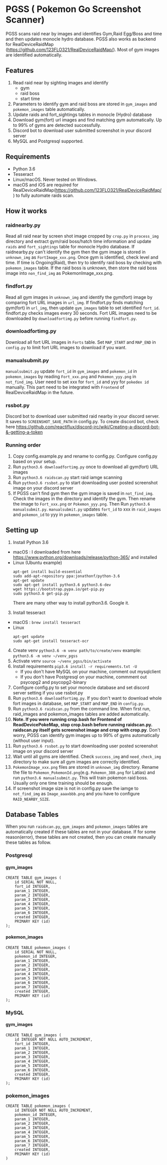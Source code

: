 # PGSS ( Pokemon Go Screenshot Scanner) 
PGSS scans raid near by images and identifies Gym,Raid Egg/Boss and time and then updates monocle hydro database. PGSS also works as backend for RealDeviceRaidMap (<https://github.com/123FLO321/RealDeviceRaidMap/>). Most of gym images are identified automatically.

## Features
1. Read raid near by sighting images and identify
	* gym 
	* raid boss
	* start time
2. Parameters to identify gym and raid boss are stored in `gym_images` and `pokemon_images` table automatically.
3. Update raids and fort_sightings tables in monocle (Hydro) database
4. Download gym(fort) url images and find matching gym automatically. Up to 99% of gyms are detected successfully.
5. Discord bot to download user submitted screenshot in your discord server 
6. MySQL and Postgresql supported.

## Requirements
* Python 3.6
* Tesseract
* Linux/macOS. Never tested on Windows.
* macOS and iOS are required for RealDeviceRaidMap(<https://github.com/123FLO321/RealDeviceRaidMap/>) to fully automate raids scan. 

## How it works
### raidnearby.py
Read all raid near by screen shot image cropped by `crop.py` in `process_img` directory and extract gym/raid boss/hatch time information and update `raids` and `fort_sightings` table for monocle Hydro database. If raidnearby.py can't identify the gym then the gym image is stored in `unknown_img` as `FortImage_xxx.png`. Once gym is identified, check level and time. If time is Ongoing(Raid), then try to identify raid boss by checking with `pokemon_images` table. If the raid boss is unknown, then store the raid boss image into `non_find_img` as PokemonImage_xxx.png.

### findfort.py
Read all gym images in `unknown_img` and identify the gym(fort) image by comparing fort URL images in `url_img`. If findfort.py finds matching gym(fort) in `url_img`, then update `gym_images` table to set identified `fort_id`. findfort.py checks images every 30 seconds. Fort URL images need to be downloaded by `downloadfortimg.py` before running `findfort.py`.

### downloadfortimg.py
Download all fort URL images in `Forts` table. Set `MAP_START` and `MAP_END` in `config.py` to limit fort URL images to download if you want.

### manualsubmit.py
`manualsubmit.py` update `fort_id` in `gym_images` and `pokemon_id` in `pokemon_images` by reading `Fort_xxx.png` and `Pokemon_yyy.png` in `not_find_img`. User need to set xxx for `fort_id` and yyy for `pokedex id` manually. This part need to be integrated with `Frontend` of RealDeviceRaidMap in the future.

### rssbot.py
Discord bot to download user submitted raid nearby in your discord server. It saves to `SCREENSHOT_SAVE_PATH` in config.py. To create discord bot, check here <https://github.com/reactiflux/discord-irc/wiki/Creating-a-discord-bot-&-getting-a-token>

### Running order
1. Copy config.example.py and rename to config.py. Configure config.py based on your setup.
2. Run `python3.6 downloadfortimg.py` once to download all gym(fort) URL images
3. Run `python3.6 raidscan.py` start raid iamge scanning
4. Run `python3.6 rssbot.py` to start downloading user posted screenshot image on your discord server
5. If PGSS can't find gym then the gym image is saved in `not_find_img`. Check the images in the directory and identify the gym. Then rename the image to `Fort_xxx.png` or `Pokemon_yyy.png`. Then Run `python3.6 manualsubmit.py`. `manualsubmit.py` updates `fort_id` to xxx in `raid_images` and `pokemon_id` to yyy in `pokemon_images` table.

## Setting up
1. Install Python 3.6
 * macOS : I downloaded from here <https://www.python.org/downloads/release/python-365/> and installed
 * Linux (Ubuntu example)
    ```
    apt-get install build-essential
    sudo add-apt-repository ppa:jonathonf/python-3.6
    apt-get update
    sudo apt-get install python3.6 python3.6-dev
    wget https://bootstrap.pypa.io/get-pip.py
    sudo python3.6 get-pip.py
    ```
    There are many other way to install python3.6. Google it.
3. Install tesseract 
 * macOS : `brew install tesseract`
 * Linux
    ```
    apt-get update
    sudo apt-get install tesseract-ocr
    ```
4. Create venv
    `python3.6 -m venv path/to/create/venv`
	example: `python3.6 -m venv ~/venv_pgss`
5. Activate venv
    `source ~/venv_pgss/bin/activate`
6. Install requirements
    `pip3.6 install -r requirements.txt -U`
    * If you don't have MySQL on your machine, comment out mysqlclient
    * If you don't have Postgresql on your machine, commment out psycopg2 and psycopg2-binary
7. Configure config.py to set your monocle database and set discord server setting if you use rssbot.py 
8. Run `python3.6 downloadfortimg.py`. If you don't want to download whole fort images in database, set `MAP_START` and `MAP_END` in `config.py`.
9. Run `python3.6 raidscan.py` from the command line. When first run, raid_images and pokemon_images tables are added automatically.
10. **Note. If you were running crop.bash for Frontend of ReadDevicePokeMap, stop crop.bash before running raidscan.py. raidscan.py itself gets screenshot image and crop with crop.py**. Don't worry, PGSS can identify gym images up to 99% of gyms automatically (without user input).
11. Run `python3.6 rssbot.py` to start downloading user posted screenshot image on your discord server
12. Wait until all gyms are identified. Check `success_img` and `need_check_img` directory to make sure all gym images are correctly identified.
13. `PokemonImage_xxx.png` files are stored in `unknown_img` directory. Rename the file to `Pokemon_PokemonId.png`(e.g. `Pokemon_380.png` for Latias) and run `python3.6 manualsubmit.py`. This will train pokemon raid boss. Usually only one time training should be enough.
14. If screenshot image size is not in config.py save the iamge to `not_find_img` as `Image_aaaxbbb.png` and you have to configure `RAID_NEARBY_SIZE`.

## Database Tables
When you run `raidscan.py`, `gym_images` and `pokemon_images` tables are automatically created if these tables are not in your database. If for some reason(error), these tables are not created, then you can create manually these tables as follow.

### Postgresql
#### gym_images
```
CREATE TABLE gym_images (
    id SERIAL NOT NULL, 
    fort_id INTEGER, 
    param_1 INTEGER, 
    param_2 INTEGER, 
    param_3 INTEGER, 
    param_4 INTEGER, 
    param_5 INTEGER, 
    param_6 INTEGER, 
    created INTEGER, 
    PRIMARY KEY (id)
);
```
#### pokemon_images
```
CREATE TABLE pokemon_images (
    id SERIAL NOT NULL, 
    pokemon_id INTEGER, 
    param_1 INTEGER, 
    param_2 INTEGER, 
    param_3 INTEGER, 
    param_4 INTEGER, 
    param_5 INTEGER, 
    param_6 INTEGER, 
    param_7 INTEGER, 
    created INTEGER, 
    PRIMARY KEY (id)
);
```
### MySQL
#### gym_images
```
CREATE TABLE gym_images (
    id INTEGER NOT NULL AUTO_INCREMENT, 
    fort_id INTEGER, 
    param_1 INTEGER, 
    param_2 INTEGER, 
    param_3 INTEGER, 
    param_4 INTEGER, 
    param_5 INTEGER, 
    param_6 INTEGER, 
    created INTEGER, 
    PRIMARY KEY (id)
);
```
### pokemon_images
```
CREATE TABLE pokemon_images (
    id INTEGER NOT NULL AUTO_INCREMENT, 
    pokemon_id INTEGER, 
    param_1 INTEGER, 
    param_2 INTEGER, 
    param_3 INTEGER, 
    param_4 INTEGER, 
    param_5 INTEGER, 
    param_6 INTEGER, 
    param_7 INTEGER, 
    created INTEGER, 
    PRIMARY KEY (id)
)
```
